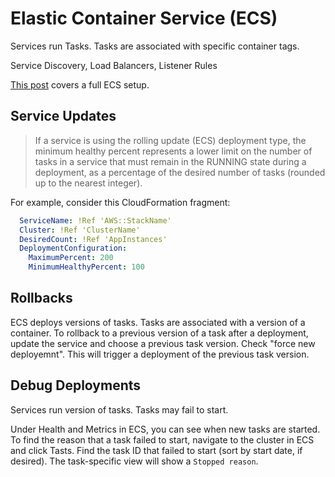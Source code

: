 # Elastic Container Service (ECS)

Services run Tasks. Tasks are associated with specific container tags.

Service Discovery, Load Balancers, Listener Rules

[This post](https://tomgregory.com/aws-ecs-deployments-step-by-step/) covers a full ECS setup.

## Service Updates

> If a service is using the rolling update (ECS) deployment type, the minimum healthy percent represents a lower limit on the number of tasks in a service that must remain in the RUNNING state during a deployment, as a percentage of the desired number of tasks (rounded up to the nearest integer). 

For example, consider this CloudFormation fragment:
```yml
  ServiceName: !Ref 'AWS::StackName'
  Cluster: !Ref 'ClusterName'
  DesiredCount: !Ref 'AppInstances'
  DeploymentConfiguration:
    MaximumPercent: 200
    MinimumHealthyPercent: 100
```

## Rollbacks

ECS deploys versions of tasks. Tasks are associated with a version of a container. To rollback to a previous version of a task after a deployment, update the service and choose a previous task version. Check "force new deployemnt". This will trigger a deployment of the previous task version.

## Debug Deployments

Services run version of tasks. Tasks may fail to start. 

Under Health and Metrics in ECS, you can see when new tasks are started. To find the reason that a task failed to start, navigate to the cluster in ECS and click Tasts. Find the task ID that failed to start (sort by start date, if desired). The task-specific view will show a `Stopped reason`.
